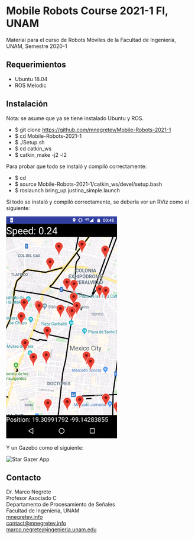 # Mobile Robots Course 2021-1 FI, UNAM

Material para el curso de Robots Móviles de la Facultad de Ingeniería, UNAM, Semestre 2020-1

## Requerimientos

* Ubuntu 18.04
* ROS Melodic

## Instalación

Nota: se asume que ya se tiene instalado Ubuntu y ROS.

* $ git clone https://github.com/mnegretev/Mobile-Robots-2021-1
* $ cd Mobile-Robots-2021-1
* $ ./Setup.sh
* $ cd catkin_ws
* $ catkin_make -j2 -l2

Para probar que todo se instaló y compiló correctamente:

* $ cd 
* $ source Mobile-Robots-2021-1/catkin_ws/devel/setup.bash
* $ roslaunch bring_up justina_simple.launch

Si todo se instaló y compiló correctamente, se debería ver un RViz como el siguiente:

<img src="https://github.com/mnegretev/PAPIME_PE112120/blob/master/Media/TestMaps2.png" alt="Star Gazer App" width="300"/>

Y un Gazebo como el siguiente:

<img src="https://github.com/mnegretev/Mobile-Robots-2021-1/blob/master/Media/rviz.png" alt="Star Gazer App" width="300"/>

## Contacto
Dr. Marco Negrete<br>
Profesor Asociado C<br>
Departamento de Procesamiento de Señales<br>
Facultad de Ingeniería, UNAM <br>
[mnegretev.info](http://mnegretev.info)<br>
contact@mnegretev.info<br>
marco.negrete@ingenieria.unam.edu<br>
